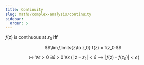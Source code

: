 ```yaml
---
title: Continuity
slug: maths/complex-analysis/continuity
sidebar:
  order: 5
---
```


$f(z)$ is continuous at $z_0$ **iff**:

```math
\lim_\limits{z\to z_0} f(z) = f(z_0)
```

```math
\iff
\forall{\epsilon>0}\;
\exists{\delta>0}\;
\forall{x}\;
\big(\,|z-z_0|<\delta\implies{\lvert f(z)-f(z_0)\rvert<\epsilon}\,\big)
```
